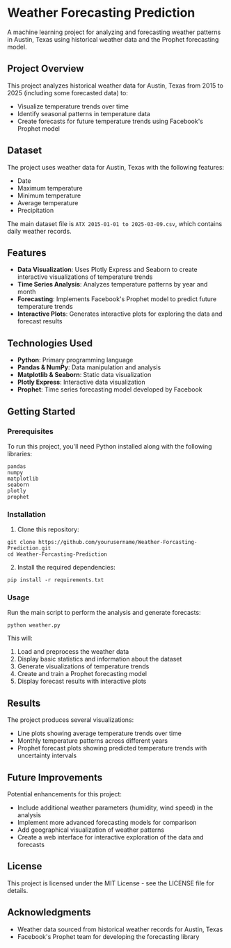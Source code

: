 # Weather Forecasting Prediction

A machine learning project for analyzing and forecasting weather patterns in Austin, Texas using historical weather data and the Prophet forecasting model.

## Project Overview

This project analyzes historical weather data for Austin, Texas from 2015 to 2025 (including some forecasted data) to:
- Visualize temperature trends over time
- Identify seasonal patterns in temperature data
- Create forecasts for future temperature trends using Facebook's Prophet model

## Dataset

The project uses weather data for Austin, Texas with the following features:
- Date
- Maximum temperature
- Minimum temperature
- Average temperature
- Precipitation

The main dataset file is `ATX 2015-01-01 to 2025-03-09.csv`, which contains daily weather records.

## Features

- **Data Visualization**: Uses Plotly Express and Seaborn to create interactive visualizations of temperature trends
- **Time Series Analysis**: Analyzes temperature patterns by year and month
- **Forecasting**: Implements Facebook's Prophet model to predict future temperature trends
- **Interactive Plots**: Generates interactive plots for exploring the data and forecast results

## Technologies Used

- **Python**: Primary programming language
- **Pandas & NumPy**: Data manipulation and analysis
- **Matplotlib & Seaborn**: Static data visualization
- **Plotly Express**: Interactive data visualization
- **Prophet**: Time series forecasting model developed by Facebook

## Getting Started

### Prerequisites

To run this project, you'll need Python installed along with the following libraries:
```
pandas
numpy
matplotlib
seaborn
plotly
prophet
```

### Installation

1. Clone this repository:
```
git clone https://github.com/yourusername/Weather-Forcasting-Prediction.git
cd Weather-Forcasting-Prediction
```

2. Install the required dependencies:
```
pip install -r requirements.txt
```

### Usage

Run the main script to perform the analysis and generate forecasts:
```
python weather.py
```

This will:
1. Load and preprocess the weather data
2. Display basic statistics and information about the dataset
3. Generate visualizations of temperature trends
4. Create and train a Prophet forecasting model
5. Display forecast results with interactive plots

## Results

The project produces several visualizations:
- Line plots showing average temperature trends over time
- Monthly temperature patterns across different years
- Prophet forecast plots showing predicted temperature trends with uncertainty intervals

## Future Improvements

Potential enhancements for this project:
- Include additional weather parameters (humidity, wind speed) in the analysis
- Implement more advanced forecasting models for comparison
- Add geographical visualization of weather patterns
- Create a web interface for interactive exploration of the data and forecasts

## License

This project is licensed under the MIT License - see the LICENSE file for details.

## Acknowledgments

- Weather data sourced from historical weather records for Austin, Texas
- Facebook's Prophet team for developing the forecasting library 